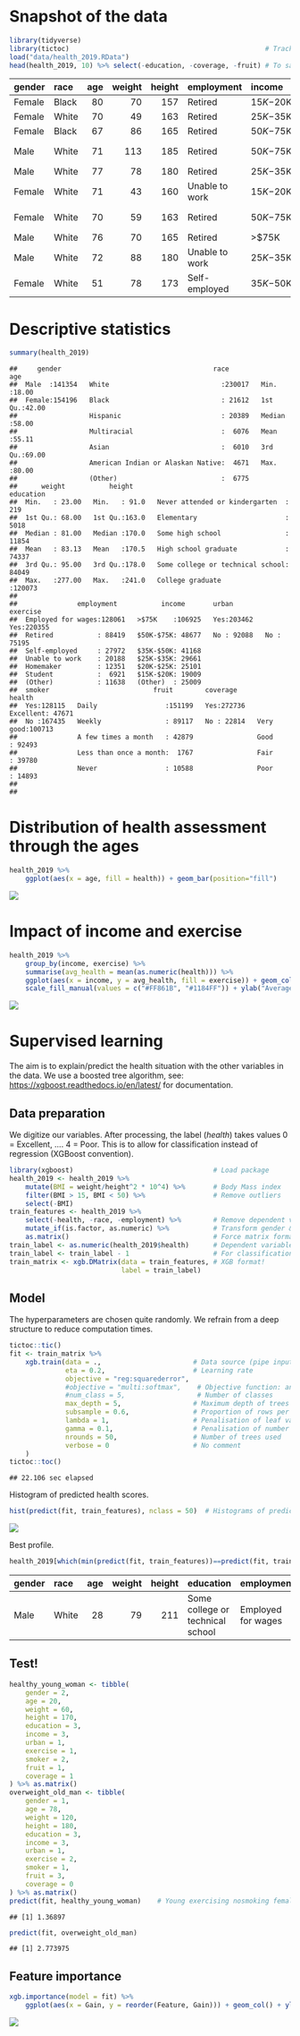 # Snapshot of the data

``` r
library(tidyverse)
library(tictoc)                                                 # Tracking compute time
load("data/health_2019.RData")
head(health_2019, 10) %>% select(-education, -coverage, -fruit) # To save space
```

<div class="kable-table">

| gender | race  | age | weight | height | employment     | income    | urban | exercise | smoker | health    |
| :----- | :---- | --: | -----: | -----: | :------------- | :-------- | :---- | :------- | :----- | :-------- |
| Female | Black |  80 |     70 |    157 | Retired        | $15K-$20K | Yes   | No       | Yes    | Good      |
| Female | White |  70 |     49 |    163 | Retired        | $25K-$35K | Yes   | Yes      | No     | Fair      |
| Female | Black |  67 |     86 |    165 | Retired        | $50K-$75K | Yes   | Yes      | No     | Good      |
| Male   | White |  71 |    113 |    185 | Retired        | $50K-$75K | No    | Yes      | Yes    | Very good |
| Male   | White |  77 |     78 |    180 | Retired        | $25K-$35K | No    | Yes      | Yes    | Good      |
| Female | White |  71 |     43 |    160 | Unable to work | $15K-$20K | Yes   | No       | Yes    | Poor      |
| Female | White |  70 |     59 |    163 | Retired        | $50K-$75K | Yes   | Yes      | Yes    | Very good |
| Male   | White |  76 |     70 |    165 | Retired        | \>$75K    | Yes   | Yes      | Yes    | Excellent |
| Male   | White |  72 |     88 |    180 | Unable to work | $25K-$35K | No    | Yes      | No     | Fair      |
| Female | White |  51 |     78 |    173 | Self-employed  | $35K-$50K | Yes   | Yes      | No     | Excellent |

</div>

# Descriptive statistics

``` r
summary(health_2019)
```

    ##     gender                                      race             age       
    ##  Male  :141354   White                            :230017   Min.   :18.00  
    ##  Female:154196   Black                            : 21612   1st Qu.:42.00  
    ##                  Hispanic                         : 20389   Median :58.00  
    ##                  Multiracial                      :  6076   Mean   :55.11  
    ##                  Asian                            :  6010   3rd Qu.:69.00  
    ##                  American Indian or Alaskan Native:  4671   Max.   :80.00  
    ##                  (Other)                          :  6775                  
    ##      weight           height                                 education     
    ##  Min.   : 23.00   Min.   : 91.0   Never attended or kindergarten  :   219  
    ##  1st Qu.: 68.00   1st Qu.:163.0   Elementary                      :  5018  
    ##  Median : 81.00   Median :170.0   Some high school                : 11854  
    ##  Mean   : 83.13   Mean   :170.5   High school graduate            : 74337  
    ##  3rd Qu.: 95.00   3rd Qu.:178.0   Some college or technical school: 84049  
    ##  Max.   :277.00   Max.   :241.0   College graduate                :120073  
    ##                                                                            
    ##               employment           income       urban        exercise    
    ##  Employed for wages:128061   >$75K    :106925   Yes:203462   Yes:220355  
    ##  Retired           : 88419   $50K-$75K: 48677   No : 92088   No : 75195  
    ##  Self-employed     : 27972   $35K-$50K: 41168                            
    ##  Unable to work    : 20188   $25K-$35K: 29661                            
    ##  Homemaker         : 12351   $20K-$25K: 25101                            
    ##  Student           :  6921   $15K-$20K: 19009                            
    ##  (Other)           : 11638   (Other)  : 25009                            
    ##  smoker                          fruit        coverage           health      
    ##  Yes:128115   Daily                 :151199   Yes:272736   Excellent: 47671  
    ##  No :167435   Weekly                : 89117   No : 22814   Very good:100713  
    ##               A few times a month   : 42879                Good     : 92493  
    ##               Less than once a month:  1767                Fair     : 39780  
    ##               Never                 : 10588                Poor     : 14893  
    ##                                                                              
    ## 

# Distribution of health assessment through the ages

``` r
health_2019 %>%
    ggplot(aes(x = age, fill = health)) + geom_bar(position="fill")
```

![](cdc_md_files/figure-gfm/unnamed-chunk-3-1.png)<!-- -->

# Impact of income and exercise

``` r
health_2019 %>%
    group_by(income, exercise) %>%
    summarise(avg_health = mean(as.numeric(health))) %>%
    ggplot(aes(x = income, y = avg_health, fill = exercise)) + geom_col(position = "dodge") +
    scale_fill_manual(values = c("#FF861B", "#1184FF")) + ylab("Average health score")
```

![](cdc_md_files/figure-gfm/unnamed-chunk-4-1.png)<!-- -->

# Supervised learning

The aim is to explain/predict the health situation with the other
variables in the data. We use a boosted tree algorithm, see:
<https://xgboost.readthedocs.io/en/latest/> for documentation.

## Data preparation

We digitize our variables. After processing, the label (*health*) takes
values 0 = Excellent, …. 4 = Poor. This is to allow for classification
instead of regression (XGBoost convention).

``` r
library(xgboost)                                   # Load package
health_2019 <- health_2019 %>%
    mutate(BMI = weight/height^2 * 10^4) %>%       # Body Mass index
    filter(BMI > 15, BMI < 50) %>%                 # Remove outliers
    select(-BMI)
train_features <- health_2019 %>% 
    select(-health, -race, -employment) %>%        # Remove dependent var. + unordered features
    mutate_if(is.factor, as.numeric) %>%           # Transform gender & exercise in numbers
    as.matrix()                                    # Force matrix format
train_label <- as.numeric(health_2019$health)      # Dependent variable
train_label <- train_label - 1                     # For classification mostly
train_matrix <- xgb.DMatrix(data = train_features, # XGB format!
                            label = train_label)  
```

## Model

The hyperparameters are chosen quite randomly. We refrain from a deep
structure to reduce computation times.

``` r
tictoc::tic()
fit <- train_matrix %>% 
    xgb.train(data = .,                       # Data source (pipe input)
              eta = 0.2,                      # Learning rate
              objective = "reg:squarederror",
              #objective = "multi:softmax",    # Objective function: another option!
              #num_class = 5,                  # Number of classes
              max_depth = 5,                  # Maximum depth of trees
              subsample = 0.6,                # Proportion of rows per training round
              lambda = 1,                     # Penalisation of leaf values
              gamma = 0.1,                    # Penalisation of number of leaves
              nrounds = 50,                   # Number of trees used
              verbose = 0                     # No comment
    )
tictoc::toc()
```

    ## 22.106 sec elapsed

Histogram of predicted health scores.

``` r
hist(predict(fit, train_features), nclass = 50)  # Histograms of predicted values
```

![](cdc_md_files/figure-gfm/unnamed-chunk-7-1.png)<!-- -->

Best profile.

``` r
health_2019[which(min(predict(fit, train_features))==predict(fit, train_features)),]
```

<div class="kable-table">

| gender | race  | age | weight | height | education                        | employment         | income | urban | exercise | smoker | fruit | coverage | health    |
| :----- | :---- | --: | -----: | -----: | :------------------------------- | :----------------- | :----- | :---- | :------- | :----- | :---- | :------- | :-------- |
| Male   | White |  28 |     79 |    211 | Some college or technical school | Employed for wages | \>$75K | No    | Yes      | No     | Daily | Yes      | Very good |

</div>

## Test\!

``` r
healthy_young_woman <- tibble(
    gender = 2,
    age = 20,
    weight = 60,
    height = 170,
    education = 3,
    income = 3,
    urban = 1,
    exercise = 1,
    smoker = 2,
    fruit = 1,
    coverage = 1
) %>% as.matrix()
overweight_old_man <- tibble(
    gender = 1,
    age = 78,
    weight = 120,
    height = 180,
    education = 3,
    income = 3,
    urban = 1,
    exercise = 2,
    smoker = 1,
    fruit = 3,
    coverage = 0
) %>% as.matrix()
predict(fit, healthy_young_woman)    # Young exercising nosmoking female
```

    ## [1] 1.36897

``` r
predict(fit, overweight_old_man)  
```

    ## [1] 2.773975

## Feature importance

``` r
xgb.importance(model = fit) %>%
    ggplot(aes(x = Gain, y = reorder(Feature, Gain))) + geom_col() + ylab("Feature")
```

![](cdc_md_files/figure-gfm/unnamed-chunk-10-1.png)<!-- -->
